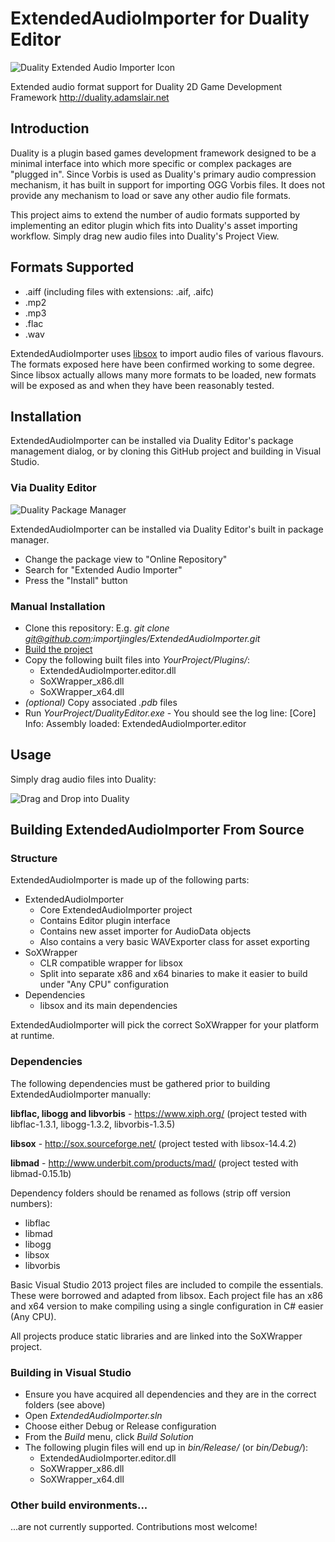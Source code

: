 # ExtendedAudioImporter for Duality Editor
![Duality Extended Audio Importer Icon](https://cloud.githubusercontent.com/assets/12872500/11780392/866b5e2c-a259-11e5-9b4b-2e9acbf88c61.png)

Extended audio format support for Duality 2D Game Development Framework http://duality.adamslair.net


## Introduction

Duality is a plugin based games development framework designed to be a minimal
interface into which more specific or complex packages are "plugged in". Since
Vorbis is used as Duality's primary audio compression mechanism, it has built
in support for importing OGG Vorbis files. It does not provide any mechanism
to load or save any other audio file formats.

This project aims to extend the number of audio formats supported by implementing
an editor plugin which fits into Duality's asset importing workflow. Simply
drag new audio files into Duality's Project View.


## Formats Supported

* .aiff (including files with extensions: .aif, .aifc)
* .mp2
* .mp3
* .flac
* .wav

ExtendedAudioImporter uses [libsox](http://sox.sourceforge.net/) to import
audio files of various flavours. The formats exposed here have been confirmed
working to some degree. Since libsox actually allows many more formats to be
loaded, new formats will be exposed as and when they have been reasonably tested.


## Installation

ExtendedAudioImporter can be installed via Duality Editor's package management
dialog, or by cloning this GitHub project and building in Visual Studio.

### Via Duality Editor

![Duality Package Manager](https://cloud.githubusercontent.com/assets/12872500/11808036/b606f6ac-a315-11e5-9eac-59da84a87d7a.png)

ExtendedAudioImporter can be installed via Duality Editor's built in package manager.
* Change the package view to "Online Repository"
* Search for "Extended Audio Importer"
* Press the "Install" button

### Manual Installation

* Clone this repository: E.g. *git clone git@github.com:importjingles/ExtendedAudioImporter.git*
* [Build the project](#building-extendedaudioimporter-from-source)
* Copy the following built files into *YourProject/Plugins/*:
  * ExtendedAudioImporter.editor.dll
  * SoXWrapper_x86.dll
  * SoXWrapper_x64.dll
* *(optional)* Copy associated *.pdb* files
* Run *YourProject/DualityEditor.exe* - You should see the log line: [Core] Info: Assembly loaded: ExtendedAudioImporter.editor


## Usage

Simply drag audio files into Duality:

![Drag and Drop into Duality](https://cloud.githubusercontent.com/assets/12872500/11782535/73115326-a269-11e5-9204-1f344868f07f.png)


## Building ExtendedAudioImporter From Source

### Structure

ExtendedAudioImporter is made up of the following parts:

* ExtendedAudioImporter
  * Core ExtendedAudioImporter project
  * Contains Editor plugin interface
  * Contains new asset importer for AudioData objects
  * Also contains a very basic WAVExporter class for asset exporting
* SoXWrapper
  * CLR compatible wrapper for libsox
  * Split into separate x86 and x64 binaries to make it easier to build under "Any CPU" configuration
* Dependencies
  * libsox and its main dependencies

ExtendedAudioImporter will pick the correct SoXWrapper for your platform at runtime.

### Dependencies

The following dependencies must be gathered prior to building ExtendedAudioImporter manually:

**libflac, libogg and libvorbis** - https://www.xiph.org/ (project tested with libflac-1.3.1, libogg-1.3.2, libvorbis-1.3.5)

**libsox** - http://sox.sourceforge.net/ (project tested with libsox-14.4.2)

**libmad** - http://www.underbit.com/products/mad/ (project tested with libmad-0.15.1b)

Dependency folders should be renamed as follows (strip off version numbers):
* libflac
* libmad
* libogg
* libsox
* libvorbis

Basic Visual Studio 2013 project files are included to compile the essentials. These were borrowed and adapted from libsox. Each project file has an x86 and x64 version to make compiling using a single configuration in C# easier (Any CPU).

All projects produce static libraries and are linked into the SoXWrapper project.

### Building in Visual Studio

* Ensure you have acquired all dependencies and they are in the correct folders (see above)
* Open *ExtendedAudioImporter.sln*
* Choose either Debug or Release configuration
* From the *Build* menu, click *Build Solution*
* The following plugin files will end up in *bin/Release/* (or *bin/Debug/*):
  * ExtendedAudioImporter.editor.dll
  * SoXWrapper_x86.dll
  * SoXWrapper_x64.dll

### Other build environments...
...are not currently supported. Contributions most welcome!
